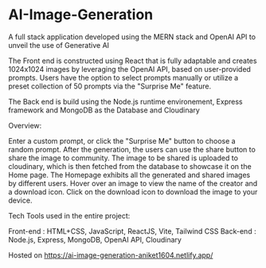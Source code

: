 # AI-Image-Generation
A full stack application developed using the MERN stack and OpenAI API to unveil the use of Generative AI

The Front end is constructed using React that is fully adaptable and creates 1024x1024 images by leveraging the OpenAI API, based on user-provided prompts.
Users have the option to select prompts manually or utilize a preset collection of 50 prompts via the "Surprise Me" feature.

The Back end is build using the Node.js runtime environement, Express framework and MongoDB as the Database and Cloudinary

Overview:

Enter a custom prompt, or click the "Surprise Me" button to choose a random prompt.
After the generation, the users can use the share button to share the image to community.
The image to be shared is uploaded to cloudinary, which is then fetched from the database to showcase it on the Home page.
The Homepage exhibits all the generated and shared images by different users.
Hover over an image to view the name of the creator and a download icon.
Click on the download icon to download the image to your device.

Tech Tools used in the entire project:

Front-end : HTML+CSS, JavaScript, ReactJS, Vite, Tailwind CSS
Back-end : Node.js, Express, MongoDB, OpenAI API, Cloudinary

Hosted on https://ai-image-generation-aniket1604.netlify.app/
